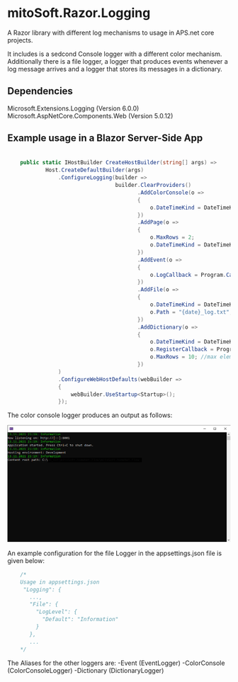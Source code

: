 # mitoSoft.Razor.Logging
A Razor library with different log mechanisms to usage in APS.net core projects.

It includes is a sedcond Console logger with a different color mechanism.
Additionally there is a file logger, a logger that produces events whenever a log message arrives and a logger that stores its messages in a dictionary.

## Dependencies

Microsoft.Extensions.Logging (Version 6.0.0)
Microsoft.AspNetCore.Components.Web (Version 5.0.12)

## Example usage in a Blazor Server-Side App

```c#

    public static IHostBuilder CreateHostBuilder(string[] args) =>
            Host.CreateDefaultBuilder(args)
                .ConfigureLogging(builder =>
                                  builder.ClearProviders()
                                         .AddColorConsole(o =>
                                         {
                                             o.DateTimeKind = DateTimeKind.Local;
                                         })
                                         .AddPage(o =>
                                         {
                                             o.MaxRows = 2;
                                             o.DateTimeKind = DateTimeKind.Utc;
                                         })
										 .AddEvent(o =>
                                         {
                                             o.LogCallback = Program.Callback;
                                         })
                                         .AddFile(o =>
                                         {
                                             o.DateTimeKind = DateTimeKind.Local;
                                             o.Path = "{date}_log.txt";
                                         })
                                         .AddDictionary(o =>
                                         {
                                             o.DateTimeKind = DateTimeKind.Local;
                                             o.RegisterCallback = Program.RegisterLogger;
                                             o.MaxRows = 10; //max elements of each logger
                                         })                                         
                )
                .ConfigureWebHostDefaults(webBuilder =>
                {
                    webBuilder.UseStartup<Startup>();
                });
```

The color console logger produces an output as follows:

![Screenshot](ConsoleExample.png)

An example configuration for the file Logger in the appsettings.json file is given below:

```c#
    /*
    Usage in appsettings.json
     "Logging": {
       ...,
       "File": {
         "LogLevel": {
           "Default": "Information"
         }
       },
       ...
    */
```

The Aliases for the other loggers are:
-Event (EventLogger)
-ColorConsole (ColorConsoleLogger)
-Dictionary (DictionaryLogger)